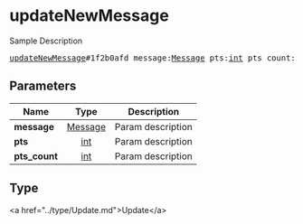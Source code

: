 # updateNewMessage

Sample Description

<pre>
<a href="../constructor/updateNewMessage.md">updateNewMessage</a>#1f2b0afd message:<a href="../type/Message.md">Message</a> pts:<a href="../type/int.md">int</a> pts_count:<a href="../type/int.md">int</a> = <a href="../type/Update.md">Update</a>;
</pre>

## Parameters

| Name | Type | Description |
|------|:----:|-------------|
| **message** | <a href="../type/Message.md">Message</a> | Param description |
| **pts** | <a href="../type/int.md">int</a> | Param description |
| **pts_count** | <a href="../type/int.md">int</a> | Param description |

## Type

&lt;a href=&#34;../type/Update.md&#34;&gt;Update&lt;/a&gt;

